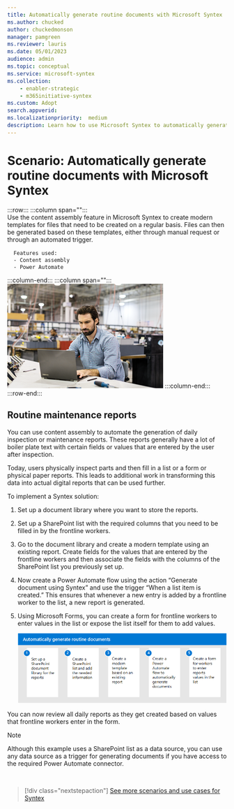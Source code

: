 ```yaml
---
title: Automatically generate routine documents with Microsoft Syntex
ms.author: chucked
author: chuckedmonson
manager: pamgreen
ms.reviewer: lauris
ms.date: 05/01/2023
audience: admin
ms.topic: conceptual
ms.service: microsoft-syntex
ms.collection: 
    - enabler-strategic
    - m365initiative-syntex
ms.custom: Adopt
search.appverid: 
ms.localizationpriority:  medium
description: Learn how to use Microsoft Syntex to automatically generate routine business documents.
---
```


# Scenario: Automatically generate routine documents with Microsoft Syntex

:::row:::
   :::column span="":::      
      Use the content assembly feature in Microsoft Syntex to create modern templates for files that need to be created on a regular basis. Files can then be generated based on these templates, either through manual request or through an automated trigger.

      Features used:
      - Content assembly 
      - Power Automate  
   :::column-end:::
   :::column span="":::
      ![Image of a generic business person using a computer in a manufacturing setting.](../media/content-understanding/uc-automatic-content-assembly.png)
   :::column-end:::
:::row-end:::

## Routine maintenance reports

You can use content assembly to automate the generation of daily inspection or maintenance reports. These reports generally have a lot of boiler plate text with certain fields or values that are entered by the user after inspection.

Today, users physically inspect parts and then fill in a list or a form or physical paper reports. This leads to additional work in transforming this data into actual digital reports that can be used further. 

To implement a Syntex solution:

1. Set up a document library where you want to store the reports.  

2. Set up a SharePoint list with the required columns that you need to be filled in by the frontline workers.  

3. Go to the document library and create a modern template using an existing report. Create fields for the values that are entered by the frontline workers and then associate the fields with the columns of the SharePoint list you previously set up.  

4. Now create a Power Automate flow using the action “Generate document using Syntex” and use the trigger “When a list item is created.” This ensures that whenever a new entry is added by a frontline worker to the list, a new report is generated.  

5. Using Microsoft Forms, you can create a form for frontline workers to enter values in the list or expose the list itself for them to add values.  

   ![Diagram showing the steps to generate routine documents using Syntex.](../media/content-understanding/scenario-automatically-generate-documents.png)

You can now review all daily reports as they get created based on values that frontline workers enter in the form.  

> [!Note]
> Although this example uses a SharePoint list as a data source, you can use any data source as a trigger for generating documents if you have access to the required Power Automate connector.  

<br>

> [!div class="nextstepaction"]
> [See more scenarios and use cases for Syntex](adoption-scenarios.md)

